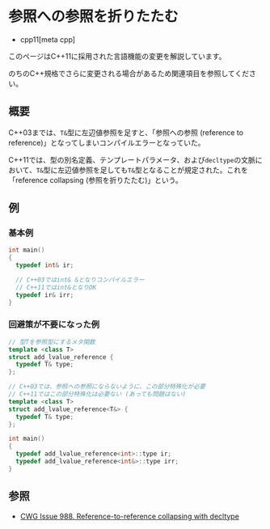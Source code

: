 # 参照への参照を折りたたむ
* cpp11[meta cpp]

<!-- start lang caution -->

このページはC++11に採用された言語機能の変更を解説しています。

のちのC++規格でさらに変更される場合があるため関連項目を参照してください。

<!-- last lang caution -->

## 概要
C++03までは、`T&`型に左辺値参照を足すと、「参照への参照 (reference to reference)」となってしまいコンパイルエラーとなっていた。

C++11では、型の別名定義、テンプレートパラメータ、および`decltype`の文脈において、`T&`型に左辺値参照を足しても`T&`型となることが規定された。これを「reference collapsing (参照を折りたたむ)」という。


## 例
### 基本例
```cpp example
int main()
{
  typedef int& ir;

  // C++03ではint& &となりコンパイルエラー
  // C++11ではint&となりOK
  typedef ir& irr;
}
```


### 回避策が不要になった例
```cpp
// 型Tを参照型にするメタ関数
template <class T>
struct add_lvalue_reference {
  typedef T& type;
};

// C++03では、参照への参照にならないように、この部分特殊化が必要
// C++11ではこの部分特殊化は必要ない (あっても問題はない)
template <class T>
struct add_lvalue_reference<T&> {
  typedef T& type;
};

int main()
{
  typedef add_lvalue_reference<int>::type ir;
  typedef add_lvalue_reference<int&>::type irr;
}
```


## 参照
- [CWG Issue 988. Reference-to-reference collapsing with decltype](https://wg21.cmeerw.net/cwg/issue988)
